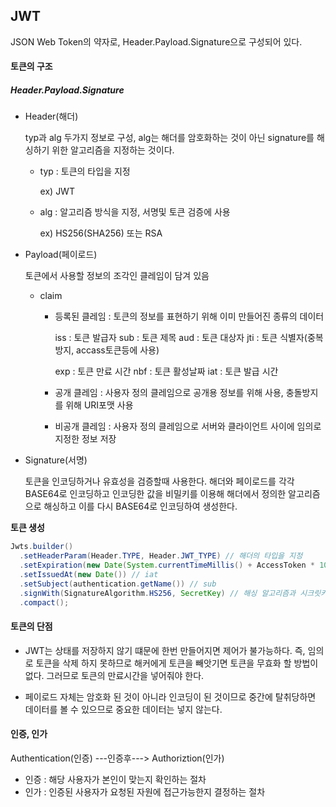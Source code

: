 ## JWT

JSON Web Token의 약자로, Header.Payload.Signature으로 구성되어 있다.



#### 토큰의 구조

##### Header.Payload.Signature

- Header(해더)

  typ과 alg 두가지 정보로 구성, alg는 해더를 암호화하는 것이 아닌 signature를 해싱하기 위한 알고리즘을 지정하는 것이다.

  - typ : 토큰의 타입을 지정   

    ex)  JWT

  - alg : 알고리즘 방식을 지정, 서명및 토큰 검증에 사용 

    ex)  HS256(SHA256) 또는 RSA

    

- Payload(페이로드)

  토큰에서 사용할 정보의 조각인 클레임이 담겨 있음

  - claim 

    - 등록된 클레임 : 토큰의 정보를 표현하기 위해 이미 만들어진 종류의 데이터

      iss : 토큰 발급자		sub : 토큰 제목		aud : 토큰 대상자		jti : 토큰 식별자(중복 방지, accass토큰등에 사용)

      exp : 토큰 만료 시간		nbf : 토큰 활성날짜		iat : 토큰 발급 시간

    - 공개 클레임 : 사용자 정의 클레임으로 공개용 정보를 위해 사용, 충돌방지를 위해 URI포맷 사용

    - 비공개 클레임 : 사용자 정의 클레임으로 서버와 클라이언트 사이에 임의로 지정한 정보 저장

      

- Signature(서명)

  토큰을 인코딩하거나 유효성을 검증할때 사용한다. 해더와 페이로드를 각각 BASE64로 인코딩하고 인코딩한 값을 비밀키를 이용해 해더에서 정의한 알고리즘으로 해싱하고 이를 다시  BASE64로 인코딩하여 생성한다.



**토큰 생성**

```java
Jwts.builder()
  .setHeaderParam(Header.TYPE, Header.JWT_TYPE) // 해더의 타입을 지정
  .setExpiration(new Date(System.currentTimeMillis() + AccessToken * 1000)) // exp
  .setIssuedAt(new Date()) // iat
  .setSubject(authentication.getName()) // sub
  .signWith(SignatureAlgorithm.HS256, SecretKey) // 해싱 알고리즘과 시크릿키를 설정할 수 있다.
  .compact();
```



#### 토큰의 단점

- JWT는 상태를 저장하지 않기 떄문에 한번 만들어지면 제어가 불가능하다. 즉, 임의로 토큰을 삭제 하지 못하므로 해커에게 토큰을 빼앗기면 토큰을 무효화 할 방법이 없다. 그러므로 토큰의 만료시간을 넣어줘야 한다.

- 페이로드 자체는 암호화 된 것이 아니라 인코딩이 된 것이므로 중간에 탈취당하면 데이터를 볼 수 있으므로 중요한 데이터는 넣지 않는다.



#### 인증, 인가

Authentication(인증) ---인증후---> Authoriztion(인가)

- 인증 : 해당 사용자가 본인이 맞는지 확인하는 절차
- 인가 : 인증된 사용자가 요청된 자원에 접근가능한지 결정하는 절차